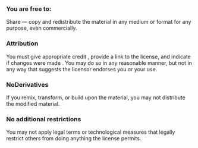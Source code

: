  ### You are free to:
Share — copy and redistribute the material in any medium or format for any purpose, even commercially. 


### Attribution 
You must give appropriate credit , provide a link to the license, and indicate if changes were made .
You may do so in any reasonable manner, but not in any way that suggests the licensor endorses you or your use.


### NoDerivatives
If you remix, transform, or build upon the material, you may not distribute the modified material.

### No additional restrictions
You may not apply legal terms or technological measures that legally restrict others from doing anything the license permits.
